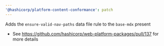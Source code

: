 ```yaml
---
'@hashicorp/platform-content-conformance': patch
---
```


Adds the `ensure-valid-nav-paths` data file rule to the `base-mdx` present

- See https://github.com/hashicorp/web-platform-packages/pull/137 for more details

